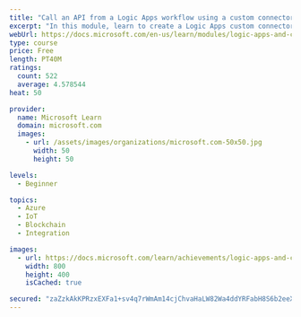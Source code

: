 ```yaml
---
title: "Call an API from a Logic Apps workflow using a custom connector"
excerpt: "In this module, learn to create a Logic Apps custom connector to call an API from a Logic Apps workflow."
webUrl: https://docs.microsoft.com/en-us/learn/modules/logic-apps-and-custom-connectors/
type: course
price: Free
length: PT40M
ratings:
  count: 522
  average: 4.578544
heat: 50

provider:
  name: Microsoft Learn
  domain: microsoft.com
  images:
    - url: /assets/images/organizations/microsoft.com-50x50.jpg
      width: 50
      height: 50

levels:
  - Beginner

topics:
  - Azure
  - IoT
  - Blockchain
  - Integration

images:
  - url: https://docs.microsoft.com/learn/achievements/logic-apps-and-custom-connectors-social.png
    width: 800
    height: 400
    isCached: true

secured: "zaZzkAkKPRzxEXFa1+sv4q7rWmAm14cjChvaHaLW82Wa4ddYRFabH8S6b2eeXrESz6JMT16MwLc77K5Hx1idVkbVdFwnx3lO7hcVgfwvw659VJWdfPMoYDh0UUm+Y9qxo1TI19GNNYMgoDgeWnMcSZDL5/NN8ZbRG/LjxsijxqaZzM3GClYkRrdU5jrswshduP5xBlb3yldRqQQqkJ5K2Vm6JuD+wgoqYBvoRouqdHT3v7zEpwCiY//3HjLyDgLyOHlEV+tUpPYI0P2F/y5TFEkTyljD245k06qJ9VSuSZ72aaJI8uhxh73wuDIFaLAAdR7wZXkVN0WzSlS/fzVMTjVaPhuYFtmf3HmsnZq11Ygb14nRmtb7dAXgb7Wwb+uW/3GId/GmfYxHtQrNqvzwHAa4qXYnfJt1dnIOeuSZUSs=;z2uUV9hfJzdkAMjHKpaIjA=="
---
```


